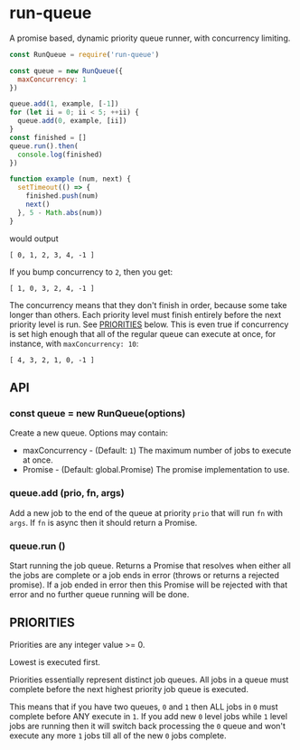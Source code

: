 # run-queue

A promise based, dynamic priority queue runner, with concurrency limiting.

```js
const RunQueue = require('run-queue')

const queue = new RunQueue({
  maxConcurrency: 1
})

queue.add(1, example, [-1])
for (let ii = 0; ii < 5; ++ii) {
  queue.add(0, example, [ii])
}
const finished = []
queue.run().then(
  console.log(finished)
})

function example (num, next) {
  setTimeout(() => {
    finished.push(num)
    next()
  }, 5 - Math.abs(num))
}
```

would output

```
[ 0, 1, 2, 3, 4, -1 ]
```

If you bump concurrency to `2`, then you get:

```
[ 1, 0, 3, 2, 4, -1 ]
```

The concurrency means that they don't finish in order, because some take
longer than others.  Each priority level must finish entirely before the
next priority level is run.  See
[PRIORITIES](https://github.com/iarna/run-queue#priorities) below.  This is
even true if concurrency is set high enough that all of the regular queue
can execute at once, for instance, with `maxConcurrency: 10`:

```
[ 4, 3, 2, 1, 0, -1 ]
```

## API

### const queue = new RunQueue(options)

Create a new queue. Options may contain:

* maxConcurrency - (Default: `1`) The maximum number of jobs to execute at once.
* Promise - (Default: global.Promise) The promise implementation to use.

### queue.add (prio, fn, args)

Add a new job to the end of the queue at priority `prio` that will run `fn`
with `args`. If `fn` is async then it should return a Promise.

### queue.run ()

Start running the job queue.  Returns a Promise that resolves when either
all the jobs are complete or a job ends in error (throws or returns a
rejected promise). If a job ended in error then this Promise will be rejected
with that error and no further queue running will be done.

## PRIORITIES

Priorities are any integer value >= 0.

Lowest is executed first.

Priorities essentially represent distinct job queues.  All jobs in a queue
must complete before the next highest priority job queue is executed.

This means that if you have two queues, `0` and `1` then ALL jobs in `0`
must complete before ANY execute in `1`.  If you add new `0` level jobs
while `1` level jobs are running then it will switch back processing the `0`
queue and won't execute any more `1` jobs till all of the new `0` jobs
complete.
